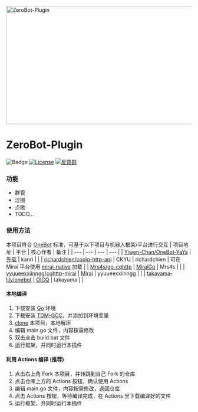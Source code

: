 <img src="https://socialify.git.ci/Yiwen-Chan/ZeroBot-Plugin/image?forks=1&issues=1&language=1&owner=1&pulls=1&stargazers=1&theme=Light" alt="ZeroBot-Plugin" width="640" height="320" />

# ZeroBot-Plugin

![Badge](https://img.shields.io/badge/OneBot-v11-black)
[![License](https://img.shields.io/github/license/Yiwen-Chan/ZeroBot-Plugin.svg)](https://raw.githubusercontent.com/Yiwen-Chan/ZeroBot-Plugin/master/LICENSE)
[![反馈群](https://img.shields.io/badge/反馈群-1048452984-green.svg)](https://jq.qq.com/?_wv=1027&k=QMb7x1mM)

### 功能
- 群管
- 涩图
- 点歌
- TODO...

### 使用方法

本项目符合 [OneBot](https://github.com/howmanybots/onebot) 标准，可基于以下项目与机器人框架/平台进行交互
| 项目地址 | 平台 | 核心作者 | 备注 |
| --- | --- | --- | --- |
| [Yiwen-Chan/OneBot-YaYa](https://github.com/Yiwen-Chan/OneBot-YaYa) | [先驱](https://www.xianqubot.com/) | kanri |  |
| [richardchien/coolq-http-api](https://github.com/richardchien/coolq-http-api) | CKYU | richardchien | 可在 Mirai 平台使用 [mirai-native](https://github.com/iTXTech/mirai-native) 加载 |
| [Mrs4s/go-cqhttp](https://github.com/Mrs4s/go-cqhttp) | [MiraiGo](https://github.com/Mrs4s/MiraiGo) | Mrs4s |  |
| [yyuueexxiinngg/cqhttp-mirai](https://github.com/yyuueexxiinngg/cqhttp-mirai) | [Mirai](https://github.com/mamoe/mirai) | yyuueexxiinngg |  |
| [takayama-lily/onebot](https://github.com/takayama-lily/onebot) | [OICQ](https://github.com/takayama-lily/oicq) | takayama |  |

#### 本地编译
1. 下载安装 [Go](https://studygolang.com/dl/golang/go1.16.2.windows-amd64.msi) 环境
2. 下载安装 [TDM-GCC](https://github.com/jmeubank/tdm-gcc/releases)，并添加到环境变量
3. [clone](https://github.com/Yiwen-Chan/ZeroBot-Plugin/archive/master.zip) 本项目，本地解压
4. 编辑 main.go 文件，内容按需修改
5. 双击点击 build.bat 文件
6. 运行框架，并同时运行本插件

#### 利用 Actions 编译 (推荐)
1. 点击右上角 Fork 本项目，并转跳到自己 Fork 的仓库
2. 点击仓库上方的 Actions 按钮，确认使用 Actions
3. 编辑 main.go 文件，内容按需修改，返回仓库
4. 点击 Actions 按钮，等待编译完成，在 Actions 里下载编译好的文件
5. 运行框架，并同时运行本插件


